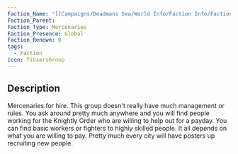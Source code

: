 ```yaml
---
Faction_Name: "[[Campaigns/Deadmans Sea/World Info/Faction Info/Factions/Major/Knightly Order]]"
Faction_Parent: 
Faction_Type: Mercenaries
Faction_Presence: Global
Faction_Renown: 0
tags:
  - Faction
icon: TiUsersGroup
---
```

## Description
Mercenaries for hire. This group doesn't really have much management or rules. You ask around pretty much anywhere and you will find people working for the Knightly Order who are willing to help out for a payday. You can find basic workers or fighters to highly skilled people. It all depends on what you are willing to pay. Pretty much every city will have posters up recruiting new people. 